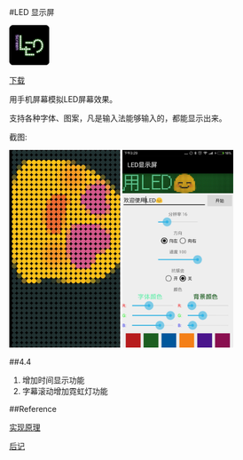 #LED 显示屏

![image](./img/LED显示屏.png)

<a class="download-btn" href="http://d.apptor.me/LEDScreen/4.4/LEDScreen-source-v4.4-build39_psigned.apk"><i class="fa fa-android"></i> 下载</a>

用手机屏幕模拟LED屏幕效果。

支持各种字体、图案，凡是输入法能够输入的，都能显示出来。

截图:

<img src="./img/led1.jpg" width="200px" height="auto"/>
<img src="./img/led2.jpg" width="200px" height="auto"/>

##4.4
1. 增加时间显示功能
2. 字幕滚动增加霓虹灯功能

##Reference

[实现原理](../articles/android/Android读取文字的像素矩阵.md)

[后记](../articles/android/LED显示屏后记.md)
